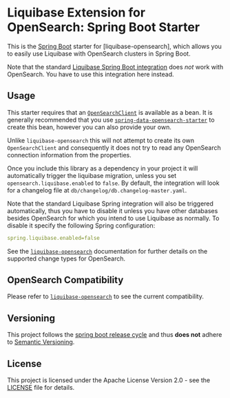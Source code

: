# Liquibase Extension for OpenSearch: Spring Boot Starter

This is the [Spring Boot] starter for [liquibase-opensearch], which allows you to easily use Liquibase with OpenSearch
clusters in Spring Boot.

Note that the standard [Liquibase Spring Boot integration] does *not* work with OpenSearch. You have to use this
integration here instead.

## Usage

This starter requires that an [`OpenSearchClient`][opensearch-java-client] is available as a bean. It is generally
recommended that you use [`spring-data-opensearch-starter`] to create this bean, however you can also provide your own.

Unlike `liquibase-opensearch` this will not attempt to create its own `OpenSearchClient` and consequently it does not
try to read any OpenSearch connection information from the properties.

Once you include this library as a dependency in your project it will automatically trigger the liquibase migration,
unless you set `opensearch.liquibase.enabled` to `false`.
By default, the integration will look for a changelog file at `db/changelog/db.changelog-master.yaml`.

Note that the standard Liquibase Spring integration will also be triggered automatically, thus you have to disable it
unless you have other databases besides OpenSearch for which you intend to use Liquibase as normally. To disable it
specify the following Spring configuration:
```yaml
spring.liquibase.enabled=false
```

See the [`liquibase-opensearch`] documentation for further details on the supported change types for OpenSearch.

## OpenSearch Compatibility

Please refer to [`liquibase-opensearch`] to see the current compatibility.

## Versioning

This project follows the [spring boot release cycle] and thus **does not** adhere to [Semantic Versioning].

## License
This project is licensed under the Apache License Version 2.0 - see the [LICENSE] file for details.

[Spring Boot]: https://spring.io/projects/spring-boot
[`liquibase-opensearch`]: https://github.com/liquibase/liquibase-opensearch/
[Liquibase Spring Boot integration]: https://contribute.liquibase.com/extensions-integrations/directory/integration-docs/springboot/
[opensearch-java-client]: https://docs.opensearch.org/docs/latest/clients/java/
[`spring-data-opensearch-starter`]: https://github.com/opensearch-project/spring-data-opensearch/tree/main?tab=readme-ov-file#spring-boot-integration
[spring boot release cycle]: https://github.com/spring-projects/spring-boot/wiki/Supported-Versions
[Semantic Versioning]: https://semver.org/spec/v2.0.0.html
[LICENSE]: LICENSE
